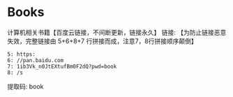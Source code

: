 # Books
计算机相关书籍【百度云链接，不间断更新，链接永久】
链接: 【为防止链接恶意失效，完整链接由 5+6+8+7 行拼接而成，注意7，8行拼接顺序颠倒】
```
5: https:
6: //pan.baidu.com
7: 1ib3Vk_n0JtEXtufBm0F2dQ?pwd=book 
8: /s
```

提取码: book 
